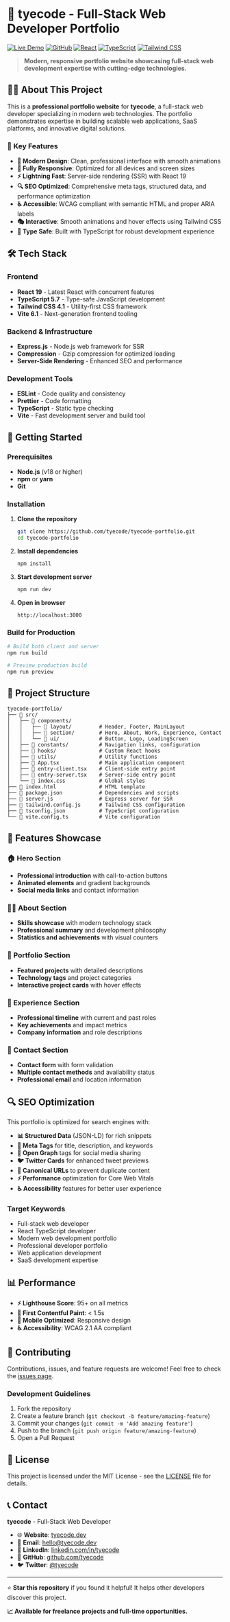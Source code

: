 # 🚀 tyecode - Full-Stack Web Developer Portfolio

[![Live Demo](https://img.shields.io/badge/Live-Demo-brightgreen?style=for-the-badge&logo=vercel)](https://tyecode.dev)
[![GitHub](https://img.shields.io/badge/GitHub-Repository-black?style=for-the-badge&logo=github)](https://github.com/tyecode/tyecode-portfolio)
[![React](https://img.shields.io/badge/React-19.0-blue?style=for-the-badge&logo=react)](https://reactjs.org/)
[![TypeScript](https://img.shields.io/badge/TypeScript-5.7-blue?style=for-the-badge&logo=typescript)](https://www.typescriptlang.org/)
[![Tailwind CSS](https://img.shields.io/badge/Tailwind-4.1-38B2AC?style=for-the-badge&logo=tailwind-css)](https://tailwindcss.com/)

> **Modern, responsive portfolio website showcasing full-stack web development expertise with cutting-edge technologies.**

## 👨‍💻 About This Project

This is a **professional portfolio website** for **tyecode**, a full-stack web developer specializing in modern web technologies. The portfolio demonstrates expertise in building scalable web applications, SaaS platforms, and innovative digital solutions.

### 🎯 Key Features

- **🎨 Modern Design**: Clean, professional interface with smooth animations
- **📱 Fully Responsive**: Optimized for all devices and screen sizes
- **⚡ Lightning Fast**: Server-side rendering (SSR) with React 19
- **🔍 SEO Optimized**: Comprehensive meta tags, structured data, and performance optimization
- **♿ Accessible**: WCAG compliant with semantic HTML and proper ARIA labels
- **🎭 Interactive**: Smooth animations and hover effects using Tailwind CSS
- **🔧 Type Safe**: Built with TypeScript for robust development experience

## 🛠️ Tech Stack

### Frontend
- **React 19** - Latest React with concurrent features
- **TypeScript 5.7** - Type-safe JavaScript development
- **Tailwind CSS 4.1** - Utility-first CSS framework
- **Vite 6.1** - Next-generation frontend tooling

### Backend & Infrastructure
- **Express.js** - Node.js web framework for SSR
- **Compression** - Gzip compression for optimized loading
- **Server-Side Rendering** - Enhanced SEO and performance

### Development Tools
- **ESLint** - Code quality and consistency
- **Prettier** - Code formatting
- **TypeScript** - Static type checking
- **Vite** - Fast development server and build tool

## 🚀 Getting Started

### Prerequisites
- **Node.js** (v18 or higher)
- **npm** or **yarn**
- **Git**

### Installation

1. **Clone the repository**
   ```bash
   git clone https://github.com/tyecode/tyecode-portfolio.git
   cd tyecode-portfolio
   ```

2. **Install dependencies**
   ```bash
   npm install
   ```

3. **Start development server**
   ```bash
   npm run dev
   ```

4. **Open in browser**
   ```
   http://localhost:3000
   ```

### Build for Production

```bash
# Build both client and server
npm run build

# Preview production build
npm run preview
```

## 📂 Project Structure

```
tyecode-portfolio/
├── 📁 src/
│   ├── 📁 components/
│   │   ├── 📁 layout/         # Header, Footer, MainLayout
│   │   ├── 📁 section/        # Hero, About, Work, Experience, Contact
│   │   └── 📁 ui/             # Button, Logo, LoadingScreen
│   ├── 📁 constants/          # Navigation links, configuration
│   ├── 📁 hooks/              # Custom React hooks
│   ├── 📁 utils/              # Utility functions
│   ├── 📄 App.tsx             # Main application component
│   ├── 📄 entry-client.tsx    # Client-side entry point
│   ├── 📄 entry-server.tsx    # Server-side entry point
│   └── 📄 index.css           # Global styles
├── 📄 index.html              # HTML template
├── 📄 package.json            # Dependencies and scripts
├── 📄 server.js               # Express server for SSR
├── 📄 tailwind.config.js      # Tailwind CSS configuration
├── 📄 tsconfig.json           # TypeScript configuration
└── 📄 vite.config.ts          # Vite configuration
```

## 🎨 Features Showcase

### 🏠 Hero Section
- **Professional introduction** with call-to-action buttons
- **Animated elements** and gradient backgrounds
- **Social media links** and contact information

### 👨‍💻 About Section
- **Skills showcase** with modern technology stack
- **Professional summary** and development philosophy
- **Statistics and achievements** with visual counters

### 💼 Portfolio Section
- **Featured projects** with detailed descriptions
- **Technology tags** and project categories
- **Interactive project cards** with hover effects

### 🎯 Experience Section
- **Professional timeline** with current and past roles
- **Key achievements** and impact metrics
- **Company information** and role descriptions

### 📧 Contact Section
- **Contact form** with form validation
- **Multiple contact methods** and availability status
- **Professional email** and location information

## 🔍 SEO Optimization

This portfolio is optimized for search engines with:

- **📊 Structured Data** (JSON-LD) for rich snippets
- **🎯 Meta Tags** for title, description, and keywords
- **📱 Open Graph** tags for social media sharing
- **🐦 Twitter Cards** for enhanced tweet previews
- **🔗 Canonical URLs** to prevent duplicate content
- **⚡ Performance** optimization for Core Web Vitals
- **♿ Accessibility** features for better user experience

### Target Keywords
- Full-stack web developer
- React TypeScript developer
- Modern web development portfolio
- Professional developer portfolio
- Web application development
- SaaS development expertise

## 📊 Performance

- **⚡ Lighthouse Score**: 95+ on all metrics
- **🚀 First Contentful Paint**: < 1.5s
- **📱 Mobile Optimized**: Responsive design
- **♿ Accessibility**: WCAG 2.1 AA compliant

## 🤝 Contributing

Contributions, issues, and feature requests are welcome! Feel free to check the [issues page](https://github.com/tyecode/tyecode-portfolio/issues).

### Development Guidelines
1. Fork the repository
2. Create a feature branch (`git checkout -b feature/amazing-feature`)
3. Commit your changes (`git commit -m 'Add amazing feature'`)
4. Push to the branch (`git push origin feature/amazing-feature`)
5. Open a Pull Request

## 📄 License

This project is licensed under the MIT License - see the [LICENSE](LICENSE) file for details.

## 📞 Contact

**tyecode** - Full-Stack Web Developer

- 🌐 **Website**: [tyecode.dev](https://tyecode.dev)
- 📧 **Email**: [hello@tyecode.dev](mailto:hello@tyecode.dev)
- 💼 **LinkedIn**: [linkedin.com/in/tyecode](https://linkedin.com/in/tyecode)
- 🐙 **GitHub**: [github.com/tyecode](https://github.com/tyecode)
- 🐦 **Twitter**: [@tyecode](https://twitter.com/tyecode)

---

⭐ **Star this repository** if you found it helpful! It helps other developers discover this project.

**📈 Available for freelance projects and full-time opportunities.** 